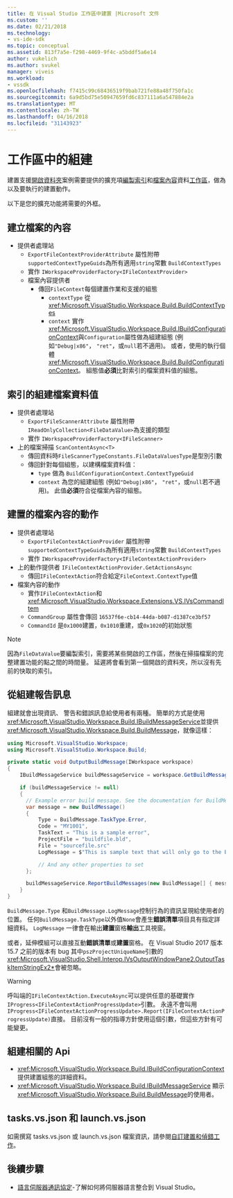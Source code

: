 ```yaml
---
title: 在 Visual Studio 工作區中建置 |Microsoft 文件
ms.custom: ''
ms.date: 02/21/2018
ms.technology:
- vs-ide-sdk
ms.topic: conceptual
ms.assetid: 813f7a5e-f298-4469-9f4c-a5bddf5a6e14
author: vukelich
ms.author: svukel
manager: viveis
ms.workload:
- vssdk
ms.openlocfilehash: f7415c99c68436519f9bab721fe88a48f750fa1c
ms.sourcegitcommit: 6a9d5bd75e50947659fd6c837111a6a547884e2a
ms.translationtype: MT
ms.contentlocale: zh-TW
ms.lasthandoff: 04/16/2018
ms.locfileid: "31143923"
---
```

# <a name="workspace-build"></a>工作區中的組建

建置支援[開啟資料夾](../ide/develop-code-in-visual-studio-without-projects-or-solutions.md)案例需要提供的擴充項[編製索引](workspace-indexing.md)和[檔案內容](workspace-file-contexts.md)資料[工作區](workspaces.md)，做為以及要執行的建置動作。

以下是您的擴充功能將需要的外框。

## <a name="build-file-context"></a>建立檔案的內容

- 提供者處理站
  - `ExportFileContextProviderAttribute` 屬性附帶`supportedContextTypeGuids`為所有適用`string`常數 `BuildContextTypes`
  - 實作 `IWorkspaceProviderFactory<IFileContextProvider>`
  - 檔案內容提供者
    - 傳回`FileContext`每個建置作業和支援的組態
      - `contextType` 從 <xref:Microsoft.VisualStudio.Workspace.Build.BuildContextTypes>
      - `context` 實作<xref:Microsoft.VisualStudio.Workspace.Build.IBuildConfigurationContext>與`Configuration`屬性做為組建組態 (例如`"Debug|x86"`， `"ret"`，或`null`若不適用)。 或者，使用的執行個體<xref:Microsoft.VisualStudio.Workspace.Build.BuildConfigurationContext>。 組態值**必須**比對索引的檔案資料值的組態。

## <a name="indexed-build-file-data-value"></a>索引的組建檔案資料值

- 提供者處理站
  - `ExportFileScannerAttribute` 屬性附帶`IReadOnlyCollection<FileDataValue>`為支援的類型
  - 實作 `IWorkspaceProviderFactory<IFileScanner>`
- 上的檔案掃描 `ScanContentAsync<T>`
  - 傳回資料時`FileScannerTypeConstants.FileDataValuesType`是型別引數
  - 傳回針對每個組態，以建構檔案資料值：
    - `type` 做為 `BuildConfigurationContext.ContextTypeGuid`
    - `context` 為您的組建組態 (例如`"Debug|x86"`， `"ret"`，或`null`若不適用)。 此值**必須**符合從檔案內容的組態。

## <a name="build-file-context-action"></a>建置的檔案內容的動作

- 提供者處理站
  - `ExportFileContextActionProvider` 屬性附帶`supportedContextTypeGuids`為所有適用`string`常數 `BuildContextTypes`
  - 實作 `IWorkspaceProviderFactory<IFileContextActionProvider>`
- 上的動作提供者 `IFileContextActionProvider.GetActionsAsync`
  - 傳回`IFileContextAction`符合給定`FileContext.ContextType`值
- 檔案內容的動作
  - 實作`IFileContextAction`和 <xref:Microsoft.VisualStudio.Workspace.Extensions.VS.IVsCommandItem>
  - `CommandGroup` 屬性會傳回 `16537f6e-cb14-44da-b087-d1387ce3bf57`
  - `CommandId` 是`0x1000`建置，`0x1010`重建，或`0x1020`的初始狀態

>[!NOTE]
>因為`FileDataValue`要編製索引，需要將某些開啟的工作區，然後在掃描檔案的完整建置功能的點之間的時間量。 延遲將會看到第一個開啟的資料夾，所以沒有先前的快取的索引。

## <a name="reporting-messages-from-a-build"></a>從組建報告訊息

組建就會出現資訊、 警告和錯誤訊息給使用者有兩種。 簡單的方式是使用<xref:Microsoft.VisualStudio.Workspace.Build.IBuildMessageService>並提供<xref:Microsoft.VisualStudio.Workspace.Build.BuildMessage>，就像這樣：

```csharp
using Microsoft.VisualStudio.Workspace;
using Microsoft.VisualStudio.Workspace.Build;

private static void OutputBuildMessage(IWorkspace workspace)
{
    IBuildMessageService buildMessageService = workspace.GetBuildMessageService();

    if (buildMessageService != null)
    {
      // Example error build message. See the documentation for BuildMessage for more information.
      var message = new BuildMessage()
      {
          Type = BuildMessage.TaskType.Error,
          Code = "MY1001",
          TaskText = "This is a sample error",
          ProjectFile = "buildfile.bld",
          File = "sourcefile.src"
          LogMessage = $"This is sample text that will only go to the Build output window pane.\n"

          // And any other properties to set
      };

      buildMessageService.ReportBuildMessages(new BuildMessage[] { message });
    }
}
```

`BuildMessage.Type` 和`BuildMessage.LogMessage`控制行為的資訊呈現給使用者的位置。 任何`BuildMessage.TaskType`以外值`None`會產生**錯誤清單**項目具有指定詳細資料。 `LogMessage` 一律會在輸出**建置**窗格**輸出**工具視窗。

或者，延伸模組可以直接互動**錯誤清單**或**建置**窗格。 在 Visual Studio 2017 版本 15.7 之前的版本有 bug 其中`pszProjectUniqueName`引數的<xref:Microsoft.VisualStudio.Shell.Interop.IVsOutputWindowPane2.OutputTaskItemStringEx2*>會被忽略。

>[!WARNING]
>呼叫端的`IFileContextAction.ExecuteAsync`可以提供任意的基礎實作`IProgress<IFileContextActionProgressUpdate>`引數。 永遠不會叫用`IProgress<IFileContextActionProgressUpdate>.Report(IFileContextActionProgressUpdate)`直接。 目前沒有一般的指導方針使用這個引數，但這些方針有可能變更。

## <a name="build-related-apis"></a>組建相關的 Api

- <xref:Microsoft.VisualStudio.Workspace.Build.IBuildConfigurationContext> 提供建置組態的詳細資料。
- <xref:Microsoft.VisualStudio.Workspace.Build.IBuildMessageService> 顯示<xref:Microsoft.VisualStudio.Workspace.Build.BuildMessage>的使用者。

## <a name="tasksvsjson-and-launchvsjson"></a>tasks.vs.json 和 launch.vs.json

如需撰寫 tasks.vs.json 或 launch.vs.json 檔案資訊，請參閱[自訂建置和偵錯工作](../ide/customize-build-and-debug-tasks-in-visual-studio.md)。

## <a name="next-steps"></a>後續步驟

* [語言伺服器通訊協定](language-server-protocol.md)-了解如何將伺服器語言整合到 Visual Studio。